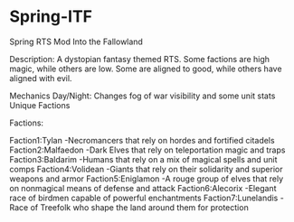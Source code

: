 # Spring-ITF
Spring RTS Mod Into the Fallowland

Description:
A dystopian fantasy themed RTS. Some factions are high magic, while others are low. Some are aligned to good, while others have aligned with evil.

Mechanics
Day/Night: Changes fog of war visibility and some unit stats
Unique Factions


Factions:

  Faction1:Tylan
  -Necromancers that rely on hordes and fortified citadels
  Faction2:Malfaedon
  -Dark Elves that rely on teleportation magic and traps
  Faction3:Baldarim
  -Humans that rely on a mix of magical spells and unit comps
  Faction4:Volidean
  -Giants that rely on their solidarity and superior weapons and armor
  Faction5:Eniglamon
  -A rouge group of elves that rely on nonmagical means of defense and attack
  Faction6:Alecorix
  -Elegant race of birdmen capable of powerful enchantments
  Faction7:Lunelandis
  -Race of Treefolk who shape the land around them for protection


